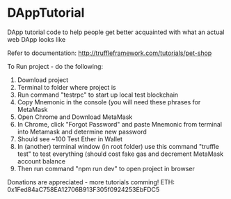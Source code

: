 # DAppTutorial
DApp tutorial code to help people get better acquainted with what an actual web DApp looks like

Refer to documentation: http://truffleframework.com/tutorials/pet-shop

To Run project - do the following: 

1. Download project
2. Terminal to folder where project is
3. Run command "testrpc" to start up local test blockchain 
4. Copy Mnemonic in the console (you will need these phrases for MetaMask
5. Open Chrome and Download MetaMask 
6. In Chrome, click "Forgot Password" and paste Mnemonic from terminal into Metamask and determine new password
7. Should see ~100 Test Ether in Wallet 
8. In (another) terminal window (in root folder) use this command "truffle test" to test everything (should cost fake gas and decrement MetaMask account balance
9. Then run command "npm run dev" to open project in browser 


Donations are appreciated - more tutorials comming! ETH: 0x1Fed84aC758EA12706B913F305f0924253EbFDC5
